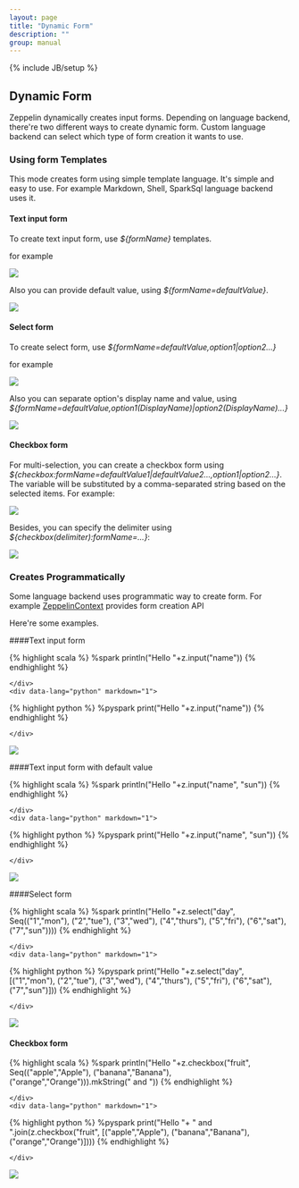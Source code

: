 ```yaml
---
layout: page
title: "Dynamic Form"
description: ""
group: manual
---
```

<!--
Licensed under the Apache License, Version 2.0 (the "License");
you may not use this file except in compliance with the License.
You may obtain a copy of the License at

http://www.apache.org/licenses/LICENSE-2.0

Unless required by applicable law or agreed to in writing, software
distributed under the License is distributed on an "AS IS" BASIS,
WITHOUT WARRANTIES OR CONDITIONS OF ANY KIND, either express or implied.
See the License for the specific language governing permissions and
limitations under the License.
-->
{% include JB/setup %}

## Dynamic Form

Zeppelin dynamically creates input forms. Depending on language backend, there're two different ways to create dynamic form.
Custom language backend can select which type of form creation it wants to use.

### Using form Templates

This mode creates form using simple template language. It's simple and easy to use. For example Markdown, Shell, SparkSql language backend uses it.

#### Text input form

To create text input form, use _${formName}_ templates.

for example

<img src="/assets/themes/zeppelin/img/screenshots/form_input.png" />


Also you can provide default value, using _${formName=defaultValue}_.

<img src="/assets/themes/zeppelin/img/screenshots/form_input_default.png" />


#### Select form

To create select form, use _${formName=defaultValue,option1|option2...}_

for example

<img src="/assets/themes/zeppelin/img/screenshots/form_select.png" />

Also you can separate option's display name and value, using _${formName=defaultValue,option1(DisplayName)|option2(DisplayName)...}_

<img src="/assets/themes/zeppelin/img/screenshots/form_select_displayname.png" />

#### Checkbox form

For multi-selection, you can create a checkbox form using _${checkbox:formName=defaultValue1|defaultValue2...,option1|option2...}_. The variable will be substituted by a comma-separated string based on the selected items. For example:

<img src="/assets/themes/zeppelin/img/screenshots/form_checkbox.png">

Besides, you can specify the delimiter using _${checkbox(delimiter):formName=...}_:

<img src="/assets/themes/zeppelin/img/screenshots/form_checkbox_delimiter.png">

### Creates Programmatically

Some language backend uses programmatic way to create form. For example [ZeppelinContext](../interpreter/spark.html#zeppelincontext) provides form creation API

Here're some examples.

####Text input form
<div class="codetabs">
    <div data-lang="scala" markdown="1">

{% highlight scala %}
%spark
println("Hello "+z.input("name"))
{% endhighlight %}

    </div>
    <div data-lang="python" markdown="1">

{% highlight python %}
%pyspark
print("Hello "+z.input("name"))
{% endhighlight %}

    </div>
</div>
<img src="/assets/themes/zeppelin/img/screenshots/form_input_prog.png" />

####Text input form with default value
<div class="codetabs">
    <div data-lang="scala" markdown="1">

{% highlight scala %}
%spark
println("Hello "+z.input("name", "sun")) 
{% endhighlight %}

    </div>
    <div data-lang="python" markdown="1">

{% highlight python %}
%pyspark
print("Hello "+z.input("name", "sun"))
{% endhighlight %}

    </div>
</div>
<img src="/assets/themes/zeppelin/img/screenshots/form_input_default_prog.png" />

####Select form
<div class="codetabs">
    <div data-lang="scala" markdown="1">

{% highlight scala %}
%spark
println("Hello "+z.select("day", Seq(("1","mon"),
                                    ("2","tue"),
                                    ("3","wed"),
                                    ("4","thurs"),
                                    ("5","fri"),
                                    ("6","sat"),
                                    ("7","sun"))))
{% endhighlight %}

    </div>
    <div data-lang="python" markdown="1">

{% highlight python %}
%pyspark
print("Hello "+z.select("day", [("1","mon"),
                                ("2","tue"),
                                ("3","wed"),
                                ("4","thurs"),
                                ("5","fri"),
                                ("6","sat"),
                                ("7","sun")]))
{% endhighlight %}

    </div>
</div>
<img src="/assets/themes/zeppelin/img/screenshots/form_select_prog.png" />

#### Checkbox form
<div class="codetabs">
    <div data-lang="scala" markdown="1">

{% highlight scala %}
%spark
println("Hello "+z.checkbox("fruit", Seq(("apple","Apple"),
                                    ("banana","Banana"),
                                    ("orange","Orange"))).mkString(" and "))
{% endhighlight %}

    </div>
    <div data-lang="python" markdown="1">

{% highlight python %}
%pyspark
print("Hello "+ " and ".join(z.checkbox("fruit", [("apple","Apple"),
                                ("banana","Banana"),
                                ("orange","Orange")])))
{% endhighlight %}

    </div>
</div>
<img src="/assets/themes/zeppelin/img/screenshots/form_checkbox_prog.png" />
